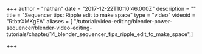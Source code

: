 +++
author = "nathan"
date = "2017-12-22T10:10:46.000Z"
description = ""
title = "Sequencer tips: Ripple edit to make space"
type = "video"
videoid = "RtbtrXMKgEA"
aliases = [ "/tutorial/video-editing/blender-power-sequencer/blender-video-editing-tutorials/chapter/14_blender_sequencer_tips_ripple_edit_to_make_space",]

+++